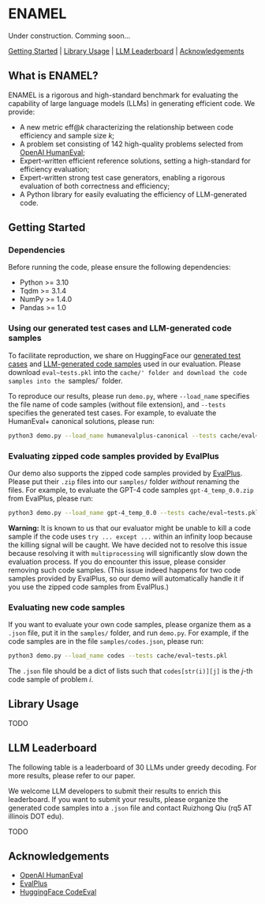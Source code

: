 # ENAMEL

Under construction. Comming soon...

[Getting Started](#getting-started) | [Library Usage](#library-usage) | [LLM Leaderboard](#llm-leaderboard) | [Acknowledgements](#acknowledgements)

## What is ENAMEL?

ENAMEL is a rigorous and high-standard benchmark for evaluating the capability of large language models (LLMs) in generating efficient code. We provide:
- A new metric $\text{eff}@k$ characterizing the relationship between code efficiency and sample size $k$;
- A problem set consisting of 142 high-quality problems selected from [OpenAI HumanEval](https://github.com/openai/human-eval);
- Expert-written efficient reference solutions, setting a high-standard for efficiency evaluation;
- Expert-written strong test case generators, enabling a rigorous evaluation of both correctness and efficiency;
- A Python library for easily evaluating the efficiency of LLM-generated code.

## Getting Started

### Dependencies

Before running the code, please ensure the following dependencies:
- Python >= 3.10
- Tqdm >= 3.1.4
- NumPy >= 1.4.0
- Pandas >= 1.0

### Using our generated test cases and LLM-generated code samples

To facilitate reproduction, we share on HuggingFace our [generated test cases](https://huggingface.co/datasets/rq5uiuc/enamel/blob/main/cache/eval~tests.pkl) and [LLM-generated code samples](https://huggingface.co/datasets/rq5uiuc/enamel/tree/main/samples) used in our evaluation. Please download `eval~tests.pkl` into the `cache/' folder and download the code samples into the `samples/` folder. 

To reproduce our results, please run `demo.py`, where `--load_name` specifies the file name of code samples (without file extension), and `--tests` specifies the generated test cases. For example, to evaluate the HumanEval+ canonical solutions, please run:
```sh
python3 demo.py --load_name humanevalplus-canonical --tests cache/eval~tests.pkl
```

### Evaluating zipped code samples provided by EvalPlus

Our demo also supports the zipped code samples provided by [EvalPlus](https://github.com/evalplus/evalplus/releases/tag/v0.1.0). Please put their `.zip` files into our `samples/` folder *without* renaming the files. For example, to evaluate the GPT-4 code samples `gpt-4_temp_0.0.zip` from EvalPlus, please run:
```sh
python3 demo.py --load_name gpt-4_temp_0.0 --tests cache/eval~tests.pkl
```

**Warning:** It is known to us that our evaluator might be unable to kill a code sample if the code uses `try ... except ...` within an infinity loop because the killing signal will be caught. We have decided not to resolve this issue because resolving it with `multiprocessing` will significantly slow down the evaluation process. If you do encounter this issue, please consider removing such code samples. (This issue indeed happens for two code samples provided by EvalPlus, so our demo will automatically handle it if you use the zipped code samples from EvalPlus.) 

### Evaluating new code samples

If you want to evaluate your own code samples, please organize them as a `.json` file, put it in the `samples/` folder, and run `demo.py`. For example, if the code samples are in the file `samples/codes.json`, please run:
```sh
python3 demo.py --load_name codes --tests cache/eval~tests.pkl
```
The `.json` file should be a dict of lists such that `codes[str(i)][j]` is the $j$-th code sample of problem $i$.

## Library Usage

TODO

## LLM Leaderboard

The following table is a leaderboard of 30 LLMs under greedy decoding. For more results, please refer to our paper.

We welcome LLM developers to submit their results to enrich this leaderboard. If you want to submit your results, please organize the generated code samples into a `.json` file and contact Ruizhong Qiu (rq5 AT illinois DOT edu).

TODO

## Acknowledgements

- [OpenAI HumanEval](https://github.com/openai/human-eval)
- [EvalPlus](https://github.com/evalplus/evalplus)
- [HuggingFace CodeEval](https://huggingface.co/spaces/evaluate-metric/code_eval)
